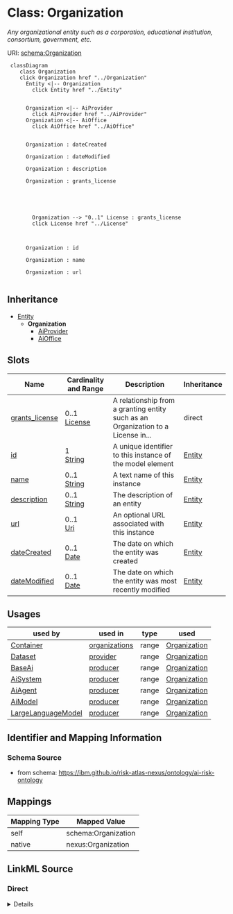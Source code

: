 

# Class: Organization


_Any organizational entity such as a corporation, educational institution, consortium, government, etc._





URI: [schema:Organization](http://schema.org/Organization)






```mermaid
 classDiagram
    class Organization
    click Organization href "../Organization"
      Entity <|-- Organization
        click Entity href "../Entity"


      Organization <|-- AiProvider
        click AiProvider href "../AiProvider"
      Organization <|-- AiOffice
        click AiOffice href "../AiOffice"


      Organization : dateCreated

      Organization : dateModified

      Organization : description

      Organization : grants_license





        Organization --> "0..1" License : grants_license
        click License href "../License"



      Organization : id

      Organization : name

      Organization : url


```





## Inheritance
* [Entity](Entity.md)
    * **Organization**
        * [AiProvider](AiProvider.md)
        * [AiOffice](AiOffice.md)



## Slots

| Name | Cardinality and Range | Description | Inheritance |
| ---  | --- | --- | --- |
| [grants_license](grants_license.md) | 0..1 <br/> [License](License.md) | A relationship from a granting entity such as an Organization to a License in... | direct |
| [id](id.md) | 1 <br/> [String](String.md) | A unique identifier to this instance of the model element | [Entity](Entity.md) |
| [name](name.md) | 0..1 <br/> [String](String.md) | A text name of this instance | [Entity](Entity.md) |
| [description](description.md) | 0..1 <br/> [String](String.md) | The description of an entity | [Entity](Entity.md) |
| [url](url.md) | 0..1 <br/> [Uri](Uri.md) | An optional URL associated with this instance | [Entity](Entity.md) |
| [dateCreated](dateCreated.md) | 0..1 <br/> [Date](Date.md) | The date on which the entity was created | [Entity](Entity.md) |
| [dateModified](dateModified.md) | 0..1 <br/> [Date](Date.md) | The date on which the entity was most recently modified | [Entity](Entity.md) |





## Usages

| used by | used in | type | used |
| ---  | --- | --- | --- |
| [Container](Container.md) | [organizations](organizations.md) | range | [Organization](Organization.md) |
| [Dataset](Dataset.md) | [provider](provider.md) | range | [Organization](Organization.md) |
| [BaseAi](BaseAi.md) | [producer](producer.md) | range | [Organization](Organization.md) |
| [AiSystem](AiSystem.md) | [producer](producer.md) | range | [Organization](Organization.md) |
| [AiAgent](AiAgent.md) | [producer](producer.md) | range | [Organization](Organization.md) |
| [AiModel](AiModel.md) | [producer](producer.md) | range | [Organization](Organization.md) |
| [LargeLanguageModel](LargeLanguageModel.md) | [producer](producer.md) | range | [Organization](Organization.md) |






## Identifier and Mapping Information







### Schema Source


* from schema: https://ibm.github.io/risk-atlas-nexus/ontology/ai-risk-ontology




## Mappings

| Mapping Type | Mapped Value |
| ---  | ---  |
| self | schema:Organization |
| native | nexus:Organization |







## LinkML Source

<!-- TODO: investigate https://stackoverflow.com/questions/37606292/how-to-create-tabbed-code-blocks-in-mkdocs-or-sphinx -->

### Direct

<details>
```yaml
name: Organization
description: Any organizational entity such as a corporation, educational institution,
  consortium, government, etc.
from_schema: https://ibm.github.io/risk-atlas-nexus/ontology/ai-risk-ontology
is_a: Entity
slots:
- grants_license
class_uri: schema:Organization

```
</details>

### Induced

<details>
```yaml
name: Organization
description: Any organizational entity such as a corporation, educational institution,
  consortium, government, etc.
from_schema: https://ibm.github.io/risk-atlas-nexus/ontology/ai-risk-ontology
is_a: Entity
attributes:
  grants_license:
    name: grants_license
    description: A relationship from a granting entity such as an Organization to
      a License instance.
    from_schema: https://ibm.github.io/risk-atlas-nexus/ontology/ai-risk-ontology
    rank: 1000
    alias: grants_license
    owner: Organization
    domain_of:
    - Organization
    range: License
  id:
    name: id
    description: A unique identifier to this instance of the model element. Example
      identifiers include UUID, URI, URN, etc.
    from_schema: https://ibm.github.io/risk-atlas-nexus/ontology/ai-risk-ontology
    rank: 1000
    slot_uri: schema:identifier
    identifier: true
    alias: id
    owner: Organization
    domain_of:
    - Entity
    range: string
    required: true
  name:
    name: name
    description: A text name of this instance.
    from_schema: https://ibm.github.io/risk-atlas-nexus/ontology/ai-risk-ontology
    rank: 1000
    slot_uri: schema:name
    alias: name
    owner: Organization
    domain_of:
    - Entity
    - BenchmarkMetadataCard
    range: string
  description:
    name: description
    description: The description of an entity
    from_schema: https://ibm.github.io/risk-atlas-nexus/ontology/ai-risk-ontology
    rank: 1000
    slot_uri: schema:description
    alias: description
    owner: Organization
    domain_of:
    - Entity
    range: string
  url:
    name: url
    description: An optional URL associated with this instance.
    from_schema: https://ibm.github.io/risk-atlas-nexus/ontology/ai-risk-ontology
    rank: 1000
    slot_uri: schema:url
    alias: url
    owner: Organization
    domain_of:
    - Entity
    range: uri
  dateCreated:
    name: dateCreated
    description: The date on which the entity was created.
    from_schema: https://ibm.github.io/risk-atlas-nexus/ontology/ai-risk-ontology
    rank: 1000
    slot_uri: schema:dateCreated
    alias: dateCreated
    owner: Organization
    domain_of:
    - Entity
    range: date
    required: false
  dateModified:
    name: dateModified
    description: The date on which the entity was most recently modified.
    from_schema: https://ibm.github.io/risk-atlas-nexus/ontology/ai-risk-ontology
    rank: 1000
    slot_uri: schema:dateModified
    alias: dateModified
    owner: Organization
    domain_of:
    - Entity
    range: date
    required: false
class_uri: schema:Organization

```
</details>
